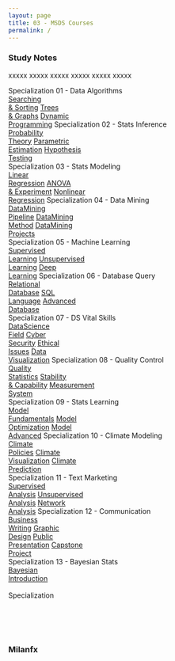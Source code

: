 ```yaml
---
layout: page
title: 03 - MSDS Courses
permalink: /
---
```


<h3>Study Notes</h3>

xxxxx xxxxx xxxxx xxxxx xxxxx xxxxx

<div>
  <span class="btn spec1"><span class="btn spec2">Specialization 01 - Data Algorithms</span>
  <br>
  <a href="/03-MSDS-Courses/MSDS01/" class="btn cour1">Searching<br>& Sorting</a>
  <a href="/03-MSDS-Courses/MSDS02/" class="btn cour2">Trees<br>& Graphs</a>
  <a href="/03-MSDS-Courses/MSDS03/" class="btn cour3">Dynamic<br>Programming</a>
  </span>
  <span class="btn spec1"><span class="btn spec2">Specialization 02 - Stats Inference</span>
  <br>
  <a href="/03-MSDS-Courses/MSDS04/" class="btn cour1">Probability<br>Theory</a>
  <a href="/03-MSDS-Courses/MSDS05/" class="btn cour2">Parametric<br>Estimation</a>
  <a href="/03-MSDS-Courses/MSDS06/" class="btn cour3">Hypothesis<br>Testing</a>
  </span>
</div>

<div>
  <span class="btn spec1"><span class="btn spec2">Specialization 03 - Stats Modeling</span>
  <br>
  <a href="/03-MSDS-Courses/MSDS07/" class="btn cour1">Linear<br>Regression</a>
  <a href="/03-MSDS-Courses/MSDS08/" class="btn cour2">ANOVA<br>& Experiment</a>
  <a href="/03-MSDS-Courses/MSDS09/" class="btn cour3">Nonlinear<br>Regression</a>
  </span>
  <span class="btn spec1"><span class="btn spec2">Specialization 04 - Data Mining</span>
  <br>
  <a href="/03-MSDS-Courses/MSDS10/" class="btn cour1">DataMining<br>Pipeline</a>
  <a href="/03-MSDS-Courses/MSDS11/" class="btn cour2">DataMining<br>Method</a>
  <a href="/03-MSDS-Courses/MSDS12/" class="btn cour3">DataMining<br>Projects</a>
  </span>
</div>

<div>
  <span class="btn spec1"><span class="btn spec2">Specialization 05 - Machine Learning</span>
  <br>
  <a href="/03-MSDS-Courses/MSDS13/" class="btn cour1">Supervised<br>Learning</a>
  <a href="/03-MSDS-Courses/MSDS14/" class="btn cour2">Unsupervised<br>Learning</a>
  <a href="/03-MSDS-Courses/MSDS15/" class="btn cour3">Deep<br>Learning</a>
  </span>
  <span class="btn spec1"><span class="btn spec2">Specialization 06 - Database Query</span>
  <br>
  <a href="/03-MSDS-Courses/MSDS16/" class="btn cour1">Relational<br>Database</a>
  <a href="/03-MSDS-Courses/MSDS17/" class="btn cour2">SQL<br>Language</a>
  <a href="/03-MSDS-Courses/MSDS18/" class="btn cour3">Advanced<br>Database</a>
  </span>
</div>

<div>
  <span class="btn spec1"><span class="btn spec2">Specialization 07 - DS Vital Skills</span>
  <br>
  <a href="/03-MSDS-Courses/MSDS19/" class="btn icon1">DataScience<br>Field</a>
  <a href="/03-MSDS-Courses/MSDS20/" class="btn icon2">Cyber<br>Security</a>
  <a href="/03-MSDS-Courses/MSDS21/" class="btn icon3">Ethical<br>Issues</a>
  <a href="/03-MSDS-Courses/MSDS22/" class="btn icon4">Data<br>Visualization</a>
  </span>
  <span class="btn spec1"><span class="btn spec2">Specialization 08 - Quality Control</span>
  <br>
  <a href="/03-MSDS-Courses/MSDS23/" class="btn cour1">Quality<br>Statistics</a>
  <a href="/03-MSDS-Courses/MSDS24/" class="btn cour2">Stability<br>& Capability</a>
  <a href="/03-MSDS-Courses/MSDS25/" class="btn cour3">Measurement<br>System</a>
  </span>
</div>

<div>
  <span class="btn spec1"><span class="btn spec2">Specialization 09 - Stats Learning</span>
  <br>
  <a href="/03-MSDS-Courses/MSDS26/" class="btn cour1">Model<br>Fundamentals</a>
  <a href="/03-MSDS-Courses/MSDS27/" class="btn cour2">Model<br>Optimization</a>
  <a href="/03-MSDS-Courses/MSDS28/" class="btn cour3">Model<br>Advanced</a>
  </span>
  <span class="btn spec1"><span class="btn spec2">Specialization 10 - Climate Modeling</span>
  <br>
  <a href="/03-MSDS-Courses/MSDS29/" class="btn cour1">Climate<br>Policies</a>
  <a href="/03-MSDS-Courses/MSDS30/" class="btn cour2">Climate<br>Visualization</a>
  <a href="/03-MSDS-Courses/MSDS31/" class="btn cour3">Climate<br>Prediction</a>
  </span>
</div>

<div>
  <span class="btn spec1"><span class="btn spec2">Specialization 11 - Text Marketing</span>
  <br>
  <a href="/03-MSDS-Courses/MSDS32/" class="btn cour1">Supervised<br>Analysis</a>
  <a href="/03-MSDS-Courses/MSDS33/" class="btn cour2">Unsupervised<br>Analysis</a>
  <a href="/03-MSDS-Courses/MSDS34/" class="btn cour3">Network<br>Analysis</a>
  </span>
  <span class="btn spec1"><span class="btn spec2">Specialization 12 - Communication</span>
  <br>
  <a href="/03-MSDS-Courses/MSDS35/" class="btn icon1">Business<br>Writing</a>
  <a href="/03-MSDS-Courses/MSDS36/" class="btn icon2">Graphic<br>Design</a>
  <a href="/03-MSDS-Courses/MSDS37/" class="btn icon3">Public<br>Presentation</a>
  <a href="/03-MSDS-Courses/MSDS38/" class="btn icon4">Capstone<br>Project</a>
  </span>
</div>

<div>
  <span class="btn spec1"><span class="btn spec2">Specialization 13 - Bayesian Stats</span>
  <br>
  <a href="/03-MSDS-Courses/MSDS32/" class="btn cour1">Bayesian<br>Introduction</a>
  <a href="/03-MSDS-Courses/MSDS33/" class="btn cour2"> <br> </a>
  <a href="/03-MSDS-Courses/MSDS34/" class="btn cour3"> <br> </a>
  </span>
  <span class="btn spec1"><span class="btn spec2">Specialization</span>
  <br>
  <a href="/03-MSDS-Courses/MSDS35/" class="btn icon1"> <br> </a>
  <a href="/03-MSDS-Courses/MSDS36/" class="btn icon2"> <br> </a>
  <a href="/03-MSDS-Courses/MSDS37/" class="btn icon3"> <br> </a>
  <a href="/03-MSDS-Courses/MSDS38/" class="btn icon4"> <br> </a>
  </span>
</div>

<h3>Milanfx</h3>